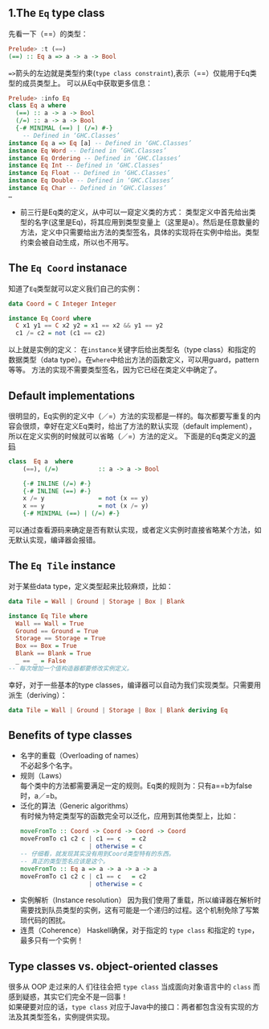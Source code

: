 ## 1.The `Eq` type class
先看一下（==）的类型：
```haskell
Prelude> :t (==)
(==) :: Eq a => a -> a -> Bool
```
`=>`箭头的左边就是类型约束(`type class constraint`),表示（==）仅能用于Eq类型的成员类型上。
可以从Eq中获取更多信息：
```haskell
Prelude> :info Eq
class Eq a where
  (==) :: a -> a -> Bool
  (/=) :: a -> a -> Bool
  {-# MINIMAL (==) | (/=) #-}
  	-- Defined in ‘GHC.Classes’
instance Eq a => Eq [a] -- Defined in ‘GHC.Classes’
instance Eq Word -- Defined in ‘GHC.Classes’
instance Eq Ordering -- Defined in ‘GHC.Classes’
instance Eq Int -- Defined in ‘GHC.Classes’
instance Eq Float -- Defined in ‘GHC.Classes’
instance Eq Double -- Defined in ‘GHC.Classes’
instance Eq Char -- Defined in ‘GHC.Classes’
…
```
- 前三行是Eq类的定义，从中可以一窥定义类的方式：
  类型定义中首先给出类型的名字(这里是Eq)，将其应用到类型变量上（这里是a）。然后是任意数量的方法，定义中只需要给出方法的类型签名，具体的实现将在实例中给出。类型约束会被自动生成，所以也不用写。

## The `Eq Coord` instanace
知道了`Eq`类型就可以定义我们自己的实例：
```haskell
data Coord = C Integer Integer

instance Eq Coord where
  C x1 y1 == C x2 y2 = x1 == x2 && y1 == y2
  c1 /= c2 = not (c1 == c2)
```
以上就是实例的定义：
在`instance`关键字后给出类型名（type class）和指定的数据类型（data type）。在`where`中给出方法的函数定义，可以用guard，pattern等等。
方法的实现不需要类型签名，因为它已经在类定义中确定了。

## Default implementations
很明显的，Eq实例的定义中（／=）方法的实现都是一样的。每次都要写重复的内容会很烦，幸好在定义Eq类时，给出了方法的默认实现（default implement），所以在定义实例的时候就可以省略（／=）方法的定义。
下面是的Eq类定义的[源码](http://hackage.haskell.org/package/ghc-prim-0.4.0.0/docs/src/GHC-Classes.html)
```haskell
class  Eq a  where
    (==), (/=)           :: a -> a -> Bool

    {-# INLINE (/=) #-}
    {-# INLINE (==) #-}
    x /= y               = not (x == y)
    x == y               = not (x /= y)
    {-# MINIMAL (==) | (/=) #-}
```
可以通过查看源码来确定是否有默认实现，或者定义实例时直接省略某个方法，如无默认实现，编译器会报错。
## The `Eq Tile` instance
对于某些data type，定义类型起来比较麻烦，比如：
```haskell
data Tile = Wall | Ground | Storage | Box | Blank

instance Eq Tile where
  Wall == Wall = True
  Ground == Ground = True
  Storage == Storage = True
  Box == Box = True
  Blank == Blank = True
  _ == _ = False
-- 每次增加一个值构造器都要修改实例定义。
```
幸好，对于一些基本的type classes，编译器可以自动为我们实现类型。只需要用派生（deriving）：
```haskell
data Tile = Wall | Ground | Storage | Box | Blank deriving Eq
```
## Benefits of type classes
- 名字的重载（Overloading of names）  
不必起多个名字。
- 规则（Laws）  
每个类中的方法都需要满足一定的规则。Eq类的规则为：只有a==b为false时，a／=b。
- 泛化的算法（Generic algorithms）  
有时候为特定类型写的函数完全可以泛化，应用到其他类型上，比如：
  ```haskell
  moveFromTo :: Coord -> Coord -> Coord -> Coord
  moveFromTo c1 c2 c | c1 == c   = c2
                     | otherwise = c
  -- 仔细看，就发现其实没有用到Coord类型特有的东西。
  -- 真正的类型签名应该是这个。
  moveFromTo :: Eq a => a -> a -> a -> a
  moveFromTo c1 c2 c | c1 == c   = c2
                     | otherwise = c
  ```
- 实例解析（Instance resolution）
因为我们使用了重载，所以编译器在解析时需要找到队员类型的实例，这有可能是一个递归的过程。这个机制免除了写繁琐代码的困扰。
- 连贯（Coherence）
Haskell确保，对于指定的 `type class` 和指定的 `type`，最多只有一个实例！

## Type classes vs. object-oriented classes
很多从 OOP 走过来的人 们往往会把 `type class` 当成面向对象语言中的 `class` 而感到疑惑，其实它们完全不是一回事！  
如果硬要对应的话，`type class` 对应于Java中的接口：两者都包含没有实现的方法及其类型签名，实例提供实现。